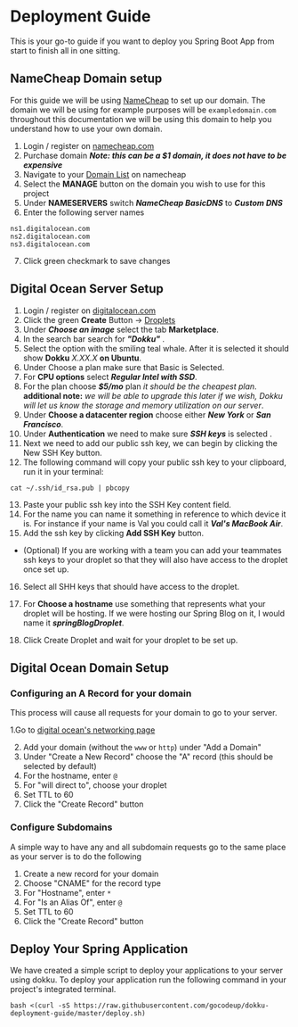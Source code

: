 # Deployment Guide
This is your go-to guide if you want to deploy you Spring Boot App from start to finish all in one sitting.

## NameCheap Domain setup
For this guide we will be using [NameCheap](https://www.namecheap.com/) to set up our domain. The domain we will be using for example purposes will be `exampledomain.com` throughout this documentation we will be using this domain to help you understand how to use your own domain.

1. Login / register on [namecheap.com](https://www.namecheap.com/)
2. Purchase domain ***Note: this can be a $1 domain, it does not have to be expensive***
3. Navigate to your [Domain List](https://ap.www.namecheap.com/domains/list/) on namecheap
4. Select the **MANAGE** button on the domain you wish to use for this project
5. Under **NAMESERVERS** switch ***NameCheap BasicDNS*** to ***Custom DNS***
6. Enter the following server names

```
ns1.digitalocean.com
ns2.digitalocean.com
ns3.digitalocean.com
```
7. Click green checkmark to save changes

## Digital Ocean Server Setup
1. Login / register on [digitalocean.com](https://cloud.digitalocean.com/)
3. Click the green **Create** Button -> [Droplets](https://cloud.digitalocean.com/droplets/new)
4. Under ***Choose an image*** select the tab **Marketplace**.
5. In the search bar search for ***"Dokku"*** .
6. Select the option with the smiling teal whale. After it is selected it should show **Dokku** *X.XX.X* **on Ubuntu**.
7. Under Choose a plan make sure that Basic is Selected.
8. For **CPU options** select ***Regular Intel with SSD***.
9. For the plan choose ***$5/mo*** plan *it should be the cheapest plan*.
   **additional note:** *we will be able to upgrade this later if we wish, Dokku will let us know the storage and memory utilization on our server*.
9. Under **Choose a datacenter region** choose either ***New York*** or ***San Francisco***.
10. Under **Authentication** we need to make sure ***SSH keys*** is selected .
11. Next we need to add our public ssh key, we can begin by clicking the New SSH Key button.
12. The following command will copy your public ssh key to your clipboard, run it in your terminal:
```
cat ~/.ssh/id_rsa.pub | pbcopy
```
13. Paste your public ssh key into the SSH Key content field.
14. For the name you can name it something in reference to which device it is. For instance if your name is Val you could call it ***Val's MacBook Air***.
15. Add the ssh key by clicking **Add SSH Key** button.
- (Optional) If you are working with a team you can add your teammates ssh keys to your droplet so that they will also have access to the droplet once set up.
16. Select all SHH keys that should have access to the droplet.

18. For **Choose a hostname** use something that represents what your droplet will be hosting. If we were hosting our Spring Blog on it, I would name it ***springBlogDroplet***.
19. Click Create Droplet and wait for your droplet to be set up.
## Digital Ocean Domain Setup
### Configuring an A Record for your domain

This process will cause all requests for your domain to go to your server.

1.Go to [digital ocean's networking page](https://cloud.digitalocean.com/networking)

2. Add your domain (without the `www` or `http`) under "Add a Domain"
3. Under "Create a New Record" choose the "A" record (this should be selected by
   default)
4. For the hostname, enter `@`
5. For "will direct to", choose your droplet
6. Set TTL to 60
7. Click the "Create Record" button
### Configure Subdomains
A simple way to have any and all subdomain requests go to the same place as your
server is to do the following
1. Create a new record for your domain
2. Choose "CNAME" for the record type
3. For "Hostname", enter `*`
4. For "Is an Alias Of", enter `@`
5. Set TTL to 60
6. Click the "Create Record" button
## Deploy Your Spring Application

We have created a simple script to deploy your applications to your server using dokku. To deploy your application run the following command in your project's integrated terminal.
```
bash <(curl -sS https://raw.githubusercontent.com/gocodeup/dokku-deployment-guide/master/deploy.sh)
```